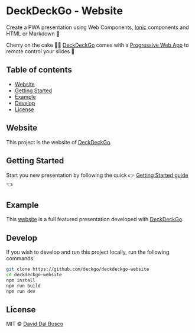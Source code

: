 # DeckDeckGo - Website

Create a PWA presentation using Web Components, [Ionic](http://ionicframework.com) components and HTML or Markdown 🚀

Cherry on the cake 🍒🎂 [DeckDeckGo] comes with a [Progressive Web App](https://deckdeckgo.app) to remote control your slides 📱

## Table of contents

- [Website](#website)
- [Getting Started](#getting-started)
- [Example](#example)
- [Develop](#develop)
- [License](#license)

## Website

This project is the website of [DeckDeckGo].

## Getting Started

Start you new presentation by following the quick  👉 [Getting Started guide](https://docs.deckdeckgo.com/docs) 👈

## Example
   
This [website](https://github.com/deckgo/deckdeckgo-website) is a full featured presentation developed with [DeckDeckGo].

## Develop

If you wish to develop and run this project locally, run the following commands: 

```bash
git clone https://github.com/deckgo/deckdeckgo-website
cd deckdeckgo-website
npm install
npm run build
npm run dev
```

## License

MIT © [David Dal Busco](mailto:david.dalbusco@outlook.com)

[DeckDeckGo]: https://deckdeckgo.com
